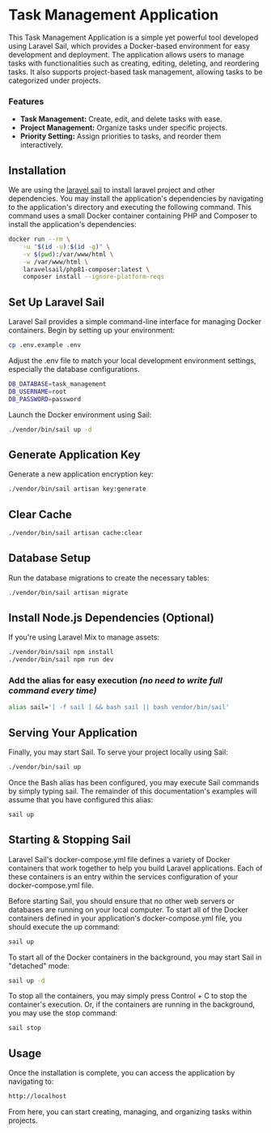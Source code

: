 # Task Management Application

This Task Management Application is a simple yet powerful tool developed using Laravel Sail, which provides a Docker-based environment for easy development and deployment. The application allows users to manage tasks with functionalities such as creating, editing, deleting, and reordering tasks. It also supports project-based task management, allowing tasks to be categorized under projects.

### Features

- **Task Management:** Create, edit, and delete tasks with ease.
- **Project Management:** Organize tasks under specific projects.
- **Priority Setting:** Assign priorities to tasks, and reorder them interactively.

## Installation

We are using the [laravel sail](https://laravel.com/docs/9.x/sail/) to install laravel project and other dependencies.
You may install the application's dependencies by navigating to the application's directory and executing the following command. This command uses a small Docker container containing PHP and Composer to install the application's dependencies:

```bash
docker run --rm \
    -u "$(id -u):$(id -g)" \
    -v $(pwd):/var/www/html \
    -w /var/www/html \
    laravelsail/php81-composer:latest \
    composer install --ignore-platform-reqs
```

## Set Up Laravel Sail
Laravel Sail provides a simple command-line interface for managing Docker containers. Begin by setting up your environment:
```bash
cp .env.example .env
```
Adjust the .env file to match your local development environment settings, especially the database configurations.
```bash
DB_DATABASE=task_management
DB_USERNAME=root
DB_PASSWORD=password
```

Launch the Docker environment using Sail:

```bash
./vendor/bin/sail up -d
```

## Generate Application Key
Generate a new application encryption key:
```bash
./vendor/bin/sail artisan key:generate
```

## Clear Cache
```bash
./vendor/bin/sail artisan cache:clear
```

## Database Setup
Run the database migrations to create the necessary tables:
```bash
./vendor/bin/sail artisan migrate
```

## Install Node.js Dependencies (Optional)
If you're using Laravel Mix to manage assets:
```bash
./vendor/bin/sail npm install
./vendor/bin/sail npm run dev
```

### Add the alias for easy execution _(no need to write full command every time)_
```bash
alias sail='[ -f sail ] && bash sail || bash vendor/bin/sail'
```

## Serving Your Application

Finally, you may start Sail. To serve your project locally using Sail:

```bash
./vendor/bin/sail up
```

Once the Bash alias has been configured, you may execute Sail commands by simply typing sail. The remainder of this documentation's examples will assume that you have configured this alias:

```bash
sail up
```

## Starting & Stopping Sail

Laravel Sail's docker-compose.yml file defines a variety of Docker containers that work together to help you build Laravel applications. Each of these containers is an entry within the services configuration of your docker-compose.yml file.

Before starting Sail, you should ensure that no other web servers or databases are running on your local computer. To start all of the Docker containers defined in your application's docker-compose.yml file, you should execute the up command:

```bash
sail up
```

To start all of the Docker containers in the background, you may start Sail in "detached" mode:

```bash
sail up -d
```

To stop all the containers, you may simply press Control + C to stop the container's execution. Or, if the containers are running in the background, you may use the stop command:

```bash
sail stop
```

## Usage

Once the installation is complete, you can access the application by navigating to:

```bash
http://localhost
```
From here, you can start creating, managing, and organizing tasks within projects.
